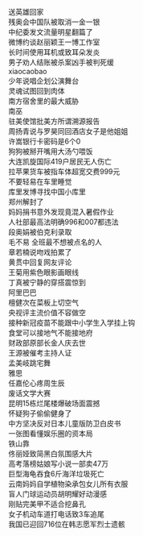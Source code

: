 送英雄回家  
残奥会中国队被取消一金一银  
中纪委发文流量明星翻篇了  
微博约谈赵丽颖王一博工作室  
长时间使用耳机或致耳朵发炎  
男子劝人结账被杀案凶手被判死缓  
xiaocaobao  
少年说唱企划公演舞台  
灵魂试图回到肉体  
南方宿舍里的最大威胁  
南巫  
驻美使馆批美方所谓溯源报告  
周扬青说与罗昊同回酒店女子是他姐姐  
许嵩银行卡密码是6个0  
狗狗被掰开嘴用大汤勺喂饭  
大连凯旋国际419户居民无人伤亡  
拉苹果货车被指车体超宽交费999元  
不要轻易在车里睡觉  
库里发博寻找中国小库里  
郑州解封了  
妈妈捐书意外发现竟混入暑假作业  
人社部最高法明确996和007都违法  
段奥娟被伯克利录取  
毛不易 全班最不想被点名的人  
章若楠说吻戏拍累了  
黄贯中回复网友评论  
王菊用紫色眼影画眼线  
丁真被宁静的穿搭震惊到  
阿里巴巴  
檀健次在菜板上切空气  
央视评主流价值不容做空  
接种新冠疫苗不能跟中小学生入学挂上钩  
食堂可以接地气不能接地府  
财政部原部长金人庆去世  
王源被催考主持人证  
孟美岐跳宅舞  
雅思  
任嘉伦心疼周生辰  
废话文学大赛  
昆明15栋烂尾楼爆破场面震撼  
怀疑狗子偷偷健身了  
中方坚决反对日本儿童版防卫白皮书  
一张图看懂娱乐圈的资本局  
铁山靠  
佟丽娅致简黑白氛围感大片  
高考落榜姑娘写小说一部卖47万  
巨型海龟吞食6斤海洋垃圾死亡  
云南妈妈自学植物染承包女儿所有衣服  
盲人门球运动员胡明耀好动漫感  
刚贴完美甲不适合挖鼻孔  
女子机动车道打电话致3车追尾  
我国已迎回716位在韩志愿军烈士遗骸  
